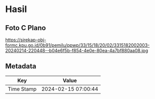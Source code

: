 # Hasil

## Foto C Plano

https://sirekap-obj-formc.kpu.go.id/0b91/pemilu/ppwp/33/15/18/20/02/3315182002003-20240214-220448--b04e6f5b-f854-4e0e-80ea-4a7bf880aa08.jpg


## Metadata

| Key        | Value               |
| ---------- | ------------------- |
| Time Stamp | 2024-02-15 07:00:44 |



